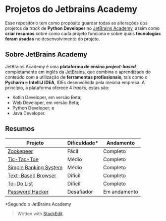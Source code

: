 # Projetos do Jetbrains Academy
Esse repositório tem como propósito guardar todas as alterações dos projetos da *track* de **Python Developer** no [JetBrains Academy](https://www.jetbrains.com/academy/), assim como **criar resumos** sobre como cada projeto funciona e sobre quais **tecnologias foram usadas** no desenvolvimento do projeto.

## Sobre JetBrains Academy
JetBrains Academy é uma **plataforma de ensino *project-based*** completamente em inglês da [JetBrains](https://www.jetbrains.com/), que combina o aprendizado do conteúdo com a utilização de **ferramentas profissionais**, tais como o **Pycharm** e **IntelliJ IDEA**, IDEs desenvolvida pela mesma empresa.
A princípio, a plataforma oferece 4 *tracks*, estas são: 
* Kotlin Developer, em versão Beta;
* Web Developer, em versão Beta;
* Python Developer; e
* Java Developer.

## Resumos

| Projeto | Dificuldade* | Andamento |
|--|--|--|
| [Zookepeer](https://github.com/homerico/jetbrains_academy_projects/blob/master/zookeeper/summary.md) | Fácil | Completo |
| [Tic-Tac-Toe](https://github.com/homerico/jetbrains_academy_projects/blob/master/tic_tac_toe/summary.md) | Médio | Completo|
| [Simple Banking System](https://github.com/homerico/jetbrains_academy_projects/blob/master/simple_banking_system/summary.md) | Médio | Completo|
| [Text-Based Browser](https://github.com/homerico/jetbrains_academy_projects/blob/master/browser/summary.md) | Difícil | Completo|
| [To-Do List](https://github.com/homerico/jetbrains_academy_projects/blob/master/to_do_list/summary.md) | Difícil | Completo |
| [Password Hacker](https://github.com/homerico/jetbrains_academy_projects/blob/master/password_hacker/summary.md) | Desafiador | Em andamento |

*Segundo o JetBrains Academy


> Written with [StackEdit](https://stackedit.io/).


